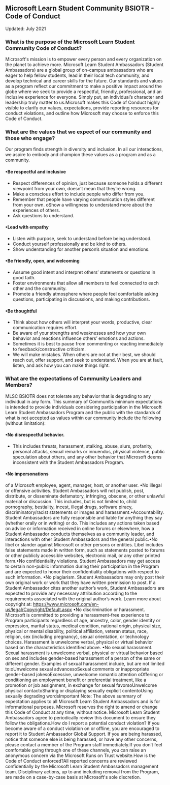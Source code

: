 

## Microsoft Learn Student Community BSIOTR - Code of Conduct 
Updated: July 2021

### What is the purpose of the Microsoft Learn Student Community Code of Conduct?

Microsoft's mission is to empower every person and every organization on the planet to achieve more. Microsoft Learn Student Ambassadors (Student Ambassadors) are a global group of on-campus ambassadors who are eager to help fellow students, lead in their local tech community, and develop technical and career skills for the future. Our standards and values as a program reflect our commitment to make a positive impact around the globe where we seek to provide a respectful, friendly, professional, and an inclusive experience for everyone. Simply put, an individual’s character and leadership truly matter to us.Microsoft makes this Code of Conduct highly visible to clarify our values, expectations, provide reporting resources for conduct violations, and outline how Microsoft may choose to enforce this Code of Conduct.

### What are the values that we expect of our community and those who engage? 

Our program finds strength in diversity and inclusion. In all our interactions, we aspire to embody and champion these values as a program and as a community.

#### •Be respectful and inclusive
- Respect differences of opinion, just because someone holds a different viewpoint from your own, doesn’t mean that they’re wrong. 
- Make a conscious effort to include people who differ from you.
- Remember that people have varying communication styles different from your own. oShow a willingness to understand more about the experiences of others. 
- Ask questions to understand. 

#### •Lead with empathy 
- Listen with purpose, seek to understand before being understood. 
- Conduct yourself professionally and be kind to others.  
- Show understanding for another person’s situation and emotions.  

#### •Be friendly, open, and welcoming
- Assume good intent and interpret others’ statements or questions in good faith. 
- Foster environments that allow all members to feel connected to each other and the community. 
- Promote a friendly atmosphere where people feel comfortable asking questions, participating in discussions, and making contributions. 

#### •Be thoughtful 
- Think about how others will interpret your words, productive, clear communication requires effort. 
- Be aware of your strengths and weaknesses and how your own behavior and reactions influence others’ emotions and actions. 
- Sometimes it is best to pause from commenting or reacting immediately to feedback/constructive criticism. 
- We will make mistakes. When others are not at their best, we should reach out, offer support, and seek to understand. When you are at fault, listen, and ask how you can make things right. 

### What are the expectations of Community Leaders and Members? 

MLSC BSIOTR does not tolerate any behavior that is degrading to any individual in any form. This summary of Communitis minimum expectations is intended to provide individuals considering participation in the Microsoft Learn Student Ambassadors Program and the public with the standards of what is not accepted as values within our community include the following (without limitation):

#### •No disrespectful behavior. 
- This includes threats, harassment, stalking, abuse, slurs, profanity, personal attacks, sexual remarks or innuendos, physical violence, public speculation about others, and any other behavior that Microsoft deems inconsistent with the Student Ambassadors Program. 

#### •No impersonations 
of a Microsoft employee, agent, manager, host, or another user. 
•No illegal or offensive activities. Student Ambassadors will not publish, post, distribute, or disseminate defamatory, infringing, obscene, or other unlawful material or discussion. This includes, but is not limited to, child pornography, bestiality, incest, illegal drugs, software piracy, discriminatory/racist statements or images and harassment.•Accountability. Student Ambassadors are fully responsible and liable for anything they say (whether orally or in writing) or do. This includes any actions taken based on advice or information received in online forums or elsewhere, how a Student Ambassador conducts themselves as a community leader, and interactions with other Student Ambassadors and the general public.•No libel or slander against Microsoft or other persons or entities. Libel includes false statements made in written form, such as statements posted to forums or other publicly accessible websites, electronic mail, or any other printed form.•No confidentiality violations. Student Ambassadors may get access to certain non-public information during their participation in the Program and are expected to honor their confidentiality obligations with respect to such information.
•No plagiarism. Student Ambassadors may only post their own original work or work that they have written permission to post. If a Student Ambassador cites another author’s work, Student Ambassadors are expected to provide any necessary attribution according to the requirements associated with the original author’s work. Learn more about copyright at: https://www.microsoft.com/en-us/legal/Copyright/Default.aspx  •No discrimination or harassment. Microsoft is committed to providing a harassment-free experience to Program participants regardless of age, ancestry, color, gender identity or expression, marital status, medical condition, national origin, physical size, physical or mental disability, political affiliation, veteran status, race, religion, sex (including pregnancy), sexual orientation, or technology choices. Harassment is unwelcome verbal, physical or virtual behavior based on the characteristics identified above. •No sexual harassment. Sexual harassment is unwelcome verbal, physical or virtual behavior based on sex and includes gender-based harassment of a person of the same or different gender. Examples of sexual harassment include, but are not limited to:oUnwelcome sexual advancesoSexual comments or inappropriate gender-based jokesoExcessive, unwelcome romantic attention oOffering or conditioning an employment benefit or preferential treatment, like a promotion or job assignment, in exchange for sexual favorsoUnwelcome physical contactoSharing or displaying sexually explicit contentoUsing sexually degrading wordsImportant Note: The above summary of expectation applies to all Microsoft Learn Student Ambassadors and is for informational purposes. Microsoft reserves the right to amend or change this Code of Conduct at any time, without notice. Microsoft Learn Student Ambassadors agree to periodically review this document to ensure they follow the obligations.How do I report a potential conduct violation? If you become aware of a conduct violation on or offline, you are encouraged to report it to Student Ambassador Global Support. If you are being harassed, notice that someone else is being harassed, or have any other concerns, please contact a member of the Program staff immediately.If you don’t feel comfortable going through one of these channels, you can raise an anonymous concern via the Microsoft Runs on Trust website.How is the Code of Conduct enforced?All reported concerns are reviewed confidentially by the Microsoft Learn Student Ambassadors management team. Disciplinary actions, up to and including removal from the Program, are made on a case-by-case basis at Microsoft's sole discretion.
